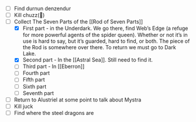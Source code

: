 
- [ ] Find durnun denzendur
- [ ] Kill chuzz(🍕)
- [ ] Collect The Seven Parts of the [[Rod of Seven Parts]]
	- [x] First part - in the Underdark. We go there, find Web’s Edge (a refuge for more powerful agents of the spider queen). Whether or not it’s in use is hard to say, but it’s guarded, hard to find, or both. The piece of the Rod is somewhere over there. To return we must go to Dark Lake.
	- [x] Second part - In the [[Astral Sea]]. Still need to find it. 
	- [ ] Third part - In [[Eberron]]
	- [ ] Fourth part
	- [ ] Fifth part
	- [ ] Sixth part
	- [ ] Seventh part
- [ ] Return to Alustriel at some point to talk about Mystra
- [ ] Kill juck
- [ ] Find where the steel dragons are